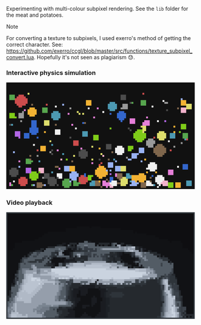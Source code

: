 Experimenting with multi-colour subpixel rendering. See the `lib` folder for the meat and potatoes.

> [!NOTE]
For converting a texture to subpixels, I used exerro's method of getting the correct character. See: https://github.com/exerro/ccgl/blob/master/src/functions/texture_subpixel_convert.lua. Hopefully it's not seen as plagiarism 😓.

### Interactive physics simulation
![physics](./media/physics.gif)
### Video playback
![video](./media/video.gif)
